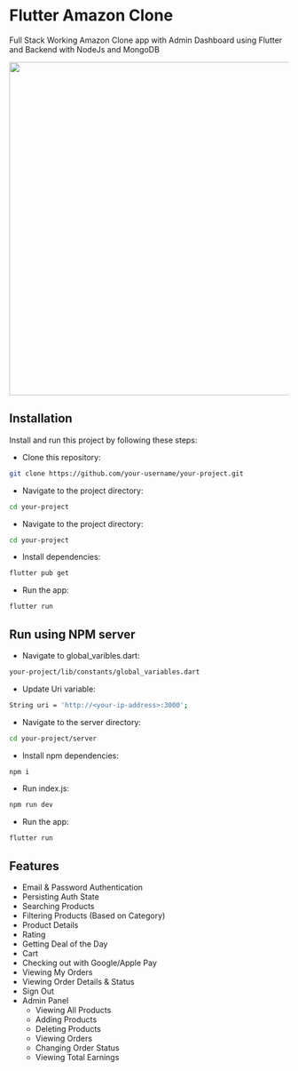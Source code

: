 # Flutter Amazon Clone

Full Stack Working Amazon Clone app with Admin Dashboard using Flutter and Backend with NodeJs and MongoDB

<img width="600" src="https://cdn.rentechdigital.com/common_files/blogs/how-to-create-an-app-like-amazon-swipecart-blog-img-24-14-09-2022.png"/>

## Installation

Install and run this project by following these steps:

- Clone this repository:

```bash
git clone https://github.com/your-username/your-project.git
```

- Navigate to the project directory:

```bash
cd your-project
```

- Navigate to the project directory:

```bash
cd your-project
```
- Install dependencies:

```bash
flutter pub get
```

- Run the app:

```bash
flutter run
```
    
## Run using NPM server

- Navigate to global_varibles.dart:

```bash
your-project/lib/constants/global_variables.dart
```

- Update Uri variable:

```bash
String uri = 'http://<your-ip-address>:3000';
```

- Navigate to the server directory:

```bash
cd your-project/server
```

- Install npm dependencies:

```bash
npm i
```
- Run index.js:

```bash
npm run dev
```

- Run the app:

```bash
flutter run
```


## Features
- Email & Password Authentication
- Persisting Auth State
- Searching Products
- Filtering Products (Based on Category)
- Product Details
- Rating
- Getting Deal of the Day
- Cart
- Checking out with Google/Apple Pay
- Viewing My Orders
- Viewing Order Details & Status
- Sign Out
- Admin Panel
    - Viewing All Products
    - Adding Products
    - Deleting Products
    - Viewing Orders
    - Changing Order Status
    - Viewing Total Earnings
